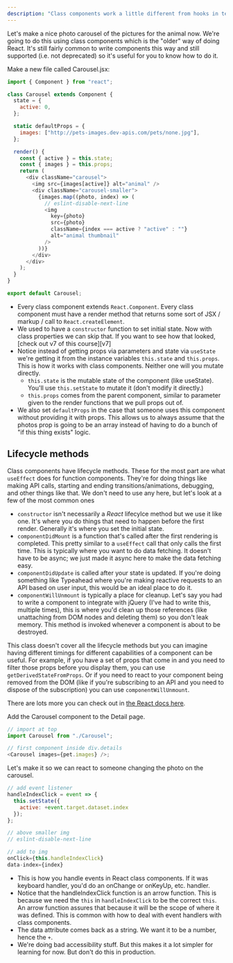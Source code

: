 ```yaml
---
description: "Class components work a little different from hooks in terms of marshalling state. let's learn you how to manage your state using setState and life cycle methods."
---
```


Let's make a nice photo carousel of the pictures for the animal now. We're going to do this using class components which is the "older" way of doing React. It's still fairly common to write components this way and still supported (i.e. not deprecated) so it's useful for you to know how to do it.

Make a new file called Carousel.jsx:

```javascript
import { Component } from "react";

class Carousel extends Component {
  state = {
    active: 0,
  };

  static defaultProps = {
    images: ["http://pets-images.dev-apis.com/pets/none.jpg"],
  };

  render() {
    const { active } = this.state;
    const { images } = this.props;
    return (
      <div className="carousel">
        <img src={images[active]} alt="animal" />
        <div className="carousel-smaller">
          {images.map((photo, index) => (
            // eslint-disable-next-line
            <img
              key={photo}
              src={photo}
              className={index === active ? "active" : ""}
              alt="animal thumbnail"
            />
          ))}
        </div>
      </div>
    );
  }
}

export default Carousel;
```

- Every class component extends `React.Component`. Every class component must have a render method that returns some sort of JSX / markup / call to `React.createElement`.
- We used to have a `constructor` function to set initial state. Now with class properties we can skip that. If you want to see how that looked, [check out v7 of this course][v7]
- Notice instead of getting props via parameters and state via `useState` we're getting it from the instance variables `this.state` and `this.props`. This is how it works with class components. Neither one will you mutate directly.
  - `this.state` is the mutable state of the component (like useState). You'll use `this.setState` to mutate it (don't modify it directly.)
  - `this.props` comes from the parent component, similar to parameter given to the render functions that we pull props out of.
- We also set `defaultProps` in the case that someone uses this component without providing it with props. This allows us to always assume that the photos prop is going to be an array instead of having to do a bunch of "if this thing exists" logic.

## Lifecycle methods

Class components have lifecycle methods. These for the most part are what `useEffect` does for function components. They're for doing things like making API calls, starting and ending transitions/animations, debugging, and other things like that. We don't need to use any here, but let's look at a few of the most common ones

- `constructor` isn't necessarily a _React_ lifecylce method but we use it like one. It's where you do things that need to happen before the first render. Generally it's where you set the initial state.
- `componentDidMount` is a function that's called after the first rendering is completed. This pretty similar to a `useEffect` call that only calls the first time. This is typically where you want to do data fetching. It doesn't have to be async; we just made it async here to make the data fetching easy.
- `componentDidUpdate` is called after your state is updated. If you're doing something like Typeahead where you're making reactive requests to an API based on user input, this would be an ideal place to do it.
- `componentWillUnmount` is typically a place for cleanup. Let's say you had to write a component to integrate with jQuery (I've had to write this, multiple times), this is where you'd clean up those references (like unattaching from DOM nodes and deleting them) so you don't leak memory. This method is invoked whenever a component is about to be destroyed.

This class doesn't cover all the lifecycle methods but you can imagine having different timings for different capabilities of a component can be useful. For example, if you have a set of props that come in and you need to filter those props before you display them, you can use `getDerivedStateFromProps`. Or if you need to react to your component being removed from the DOM (like if you're subscribing to an API and you need to dispose of the subscription) you can use `componentWillUnmount`.

There are lots more you can check out in [the React docs here][docs].

Add the Carousel component to the Detail page.

```javascript
// import at top
import Carousel from "./Carousel";

// first component inside div.details
<Carousel images={pet.images} />;
```

Let's make it so we can react to someone changing the photo on the carousel.

```javascript
// add event listener
handleIndexClick = event => {
  this.setState({
    active: +event.target.dataset.index
  });
};

// above smaller img
// eslint-disable-next-line

// add to img
onClick={this.handleIndexClick}
data-index={index}
```

- This is how you handle events in React class components. If it was keyboard handler, you'd do an onChange or onKeyUp, etc. handler.
- Notice that the handleIndexClick function is an arrow function. This is because we need the `this` in `handleIndexClick` to be the correct `this`. An arrow function assures that because it will be the scope of where it was defined. This is common with how to deal with event handlers with class components.
- The data attribute comes back as a string. We want it to be a number, hence the `+`.
- We're doing bad accessibility stuff. But this makes it a lot simpler for learning for now. But don't do this in production.

[babel]: https://babeljs.io/
[docs]: https://reactjs.org/docs/react-component.html
